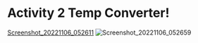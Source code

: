 # Activity 2 Temp Converter!


[Screenshot_20221106_052611](https://user-images.githubusercontent.com/117133049/200212095-af4b2991-7079-4090-b465-5be9d444da0b.png)
![Screenshot_20221106_052659](https://user-images.githubusercontent.com/117133049/200212109-dc20ecc7-aaea-49a7-9e67-d45c127e0356.png)
